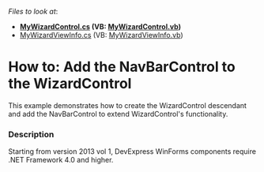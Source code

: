<!-- default file list -->
*Files to look at*:

* **[MyWizardControl.cs](./CS/Q138607/MyWizardControl.cs) (VB: [MyWizardControl.vb](./VB/Q138607/MyWizardControl.vb))**
* [MyWizardViewInfo.cs](./CS/Q138607/MyWizardViewInfo.cs) (VB: [MyWizardViewInfo.vb](./VB/Q138607/MyWizardViewInfo.vb))
<!-- default file list end -->
# How to: Add the NavBarControl to the WizardControl 


<p>This example demonstrates how to create the WizardControl descendant and add the NavBarControl to extend WizardControl's functionality.</p>


<h3>Description</h3>

<p>Starting from version 2013 vol 1, DevExpress WinForms components require .NET Framework 4.0 and higher.</p>

<br/>


